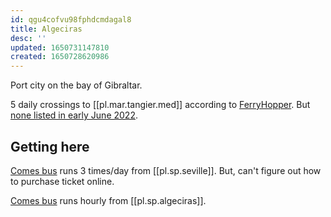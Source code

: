 ```yaml
---
id: qgu4cofvu98fphdcmdagal8
title: Algeciras
desc: ''
updated: 1650731147810
created: 1650728620986
---
```


Port city on the bay of Gibraltar.

5 daily crossings to [[pl.mar.tangier.med]] according to [FerryHopper](https://www.ferryhopper.com/en/ferry-routes/direct/algeciras-tangier). But [none listed in early June 2022](https://www.ferryhopper.com/en/#results?itinerary=ALG%2CTNG&dates=20220601).

## Getting here
[Comes bus](https://www.tgcomes.es/seleccionar-horario/) runs 3 times/day from [[pl.sp.seville]]. But, can't figure out how to purchase ticket online.

[Comes bus](https://www.tgcomes.es/seleccionar-horario/) runs hourly from [[pl.sp.algeciras]].